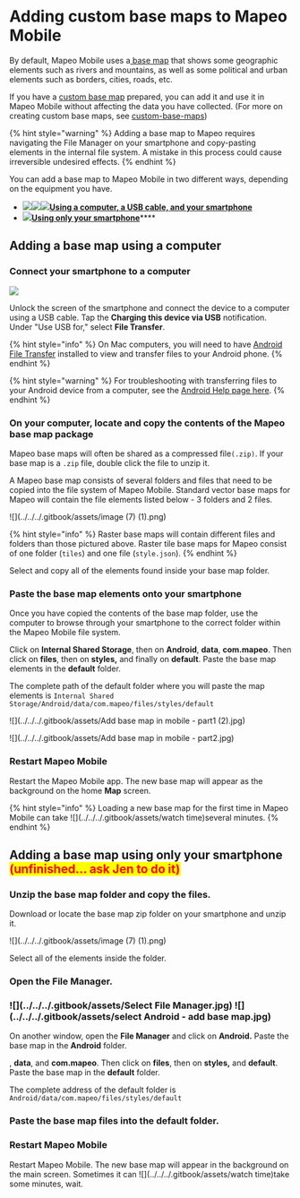 # Adding custom base maps to Mapeo Mobile

By default, Mapeo Mobile uses a[ base map](../../will-mapeo-work-out-of-the-box-for-me/default-base-map.md) that shows some geographic elements such as rivers and mountains, as well as some political and urban elements such as borders, cities, roads, etc.&#x20;

If you have a [custom base map](../../pre-launch-deployment-preparation/custom-base-maps/) prepared, you can add it and use it in Mapeo Mobile without affecting the data you have collected. (For more on creating custom base maps, see [custom-base-maps](../../pre-launch-deployment-preparation/custom-base-maps/ "mention"))

{% hint style="warning" %}
Adding a base map to Mapeo requires navigating the File Manager on your smartphone and copy-pasting elements in the internal file system. A mistake in this process could cause irreversible undesired effects.
{% endhint %}

You can add a base map to Mapeo Mobile in two different ways, depending on the equipment you have.

* ****[![](<../../../.gitbook/assets/image (6) (1).png>)****![](<../../../.gitbook/assets/USB cable>)****![](../../../.gitbook/assets/smartphone)**Using a computer, a USB cable, and your smartphone**](installing-offline-maps.md#a.-adding-the-base-map-using-a-computer)****
* [![](../../../.gitbook/assets/smartphone)**Using only your smartphone**](installing-offline-maps.md#a.-adding-the-base-map-using-a-computer-1)****

## Adding a base map using a computer

### Connect your smartphone to a computer

![](../../../.gitbook/assets/image.png)

Unlock the screen of the smartphone and connect the device to a computer using a USB cable. Tap the **Charging this device via USB** notification. Under "Use USB for," select **File Transfer**.&#x20;

{% hint style="info" %}
On Mac computers, you will need to have [Android File Transfer](https://www.android.com/filetransfer/) installed to view and transfer files to your Android phone.
{% endhint %}

{% hint style="warning" %}
For troubleshooting with transferring files to your Android device from a computer, see the [Android Help page here](https://support.google.com/android/answer/9064445?hl=en#zippy=%2Cwindows-computer%2Cmac-computer%2Cchromebook).
{% endhint %}

### On your computer, locate and copy the contents of the Mapeo base map package

Mapeo base maps will often be shared as a compressed file`(.zip)`. If your base map is a `.zip` file, double click the file to unzip it.

A Mapeo base map consists of several folders and files that need to be copied into the file system of Mapeo Mobile. Standard vector base maps for Mapeo will contain the file elements listed below - 3 folders and 2 files.

![](../../../.gitbook/assets/image (7) (1).png)

{% hint style="info" %}
Raster base maps will contain different files and folders than those pictured above. Raster tile base maps for Mapeo consist of one folder (`tiles`) and one file (`style.json`).
{% endhint %}

Select and copy all of the elements found inside your base map folder.

### Paste the base map elements onto your smartphone

Once you have copied the contents of the base map folder, use the computer to browse through your smartphone to the correct folder within the Mapeo Mobile file system.&#x20;

Click on **Internal Shared Storage**, then on **Android**, **data**, **com.mapeo**. Then click on **files**, then on **styles,** and finally on **default**. Paste the base map elements in the **default** folder.&#x20;

The complete path of the default folder where you will paste the map elements is `Internal Shared Storage/Android/data/com.mapeo/files/styles/default`

![](../../../.gitbook/assets/Add base map in mobile - part1 (2).jpg)

![](../../../.gitbook/assets/Add base map in mobile - part2.jpg)

### Restart Mapeo Mobile

Restart the Mapeo Mobile app. The new base map will appear as the background on the home **Map** screen.&#x20;

{% hint style="info" %}
Loading a new base map for the first time in Mapeo Mobile can take ![](../../../.gitbook/assets/watch time)several minutes.
{% endhint %}

## Adding a base map using only your smartphone <mark style="color:red;">(unfinished... ask Jen to do it)</mark>&#x20;

### Unzip the base map folder and copy the files.&#x20;

Download or locate the base map zip folder on your smartphone and unzip it.

![](../../../.gitbook/assets/image (7) (1).png)

Select all of the elements inside the folder.

&#x20;

### Open the File Manager.

### ![](../../../.gitbook/assets/Select File Manager.jpg)  ![](../../../.gitbook/assets/select Android - add base map.jpg)

On another window, open the **File Manager** and click on **Android.** Paste the base map in the **Android** folder.&#x20;







, **data**, and **com.mapeo**. Then click on **files**, then on **styles,** and **default**. Paste the base map in the **default** folder.&#x20;

The complete address of the default folder is `Android/data/com.mapeo/files/styles/default`

### Paste the base map files into the default folder.

### Restart Mapeo Mobile

Restart Mapeo Mobile. The new base map will appear in the background on the main screen. Sometimes it can ![](../../../.gitbook/assets/watch time)take some minutes, wait.

